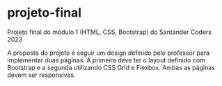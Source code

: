 # projeto-final
Projeto final do módulo 1 (HTML, CSS, Bootstrap) do Santander Coders 2023

A proposta do projeto é seguir um design definido pelo professor para implementar duas páginas. A primeira deve ter o layout definido com Bootstrap e a segunda utilizando CSS Grid e Flexbox. Ambas as páginas devem ser responsivas. 
